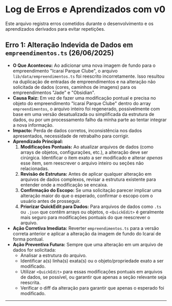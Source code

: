 # Log de Erros e Aprendizados com v0

Este arquivo registra erros cometidos durante o desenvolvimento e os aprendizados derivados para evitar repetições.

## Erro 1: Alteração Indevida de Dados em `empreendimentos.ts` (26/06/2025)

*   **O Que Aconteceu:** Ao adicionar uma nova imagem de fundo para o empreendimento "Icaraí Parque Clube", o arquivo `lib/data/empreendimentos.ts` foi reescrito incorretamente. Isso resultou na duplicação de entradas de empreendimentos e na alteração não solicitada de dados (cores, caminhos de imagens) para os empreendimentos "Jade" e "Obsidian".
*   **Causa Raiz:** Em vez de fazer uma modificação pontual e precisa no objeto do empreendimento "Icaraí Parque Clube" dentro do array `empreendimentos`, o arquivo inteiro foi regenerado, possivelmente com base em uma versão desatualizada ou simplificada da estrutura de dados, ou por um processamento falho da minha parte ao tentar integrar a nova informação.
*   **Impacto:** Perda de dados corretos, inconsistência nos dados apresentados, necessidade de retrabalho para corrigir.
*   **Aprendizado Principal:**
    1.  **Modificações Pontuais:** Ao atualizar arquivos de dados (como arrays de objetos, configurações, etc.), a alteração deve ser cirúrgica. Identificar o item exato a ser modificado e alterar *apenas* esse item, sem reescrever o arquivo inteiro ou seções não relacionadas.
    2.  **Revisão de Estrutura:** Antes de aplicar qualquer alteração em arquivos de dados complexos, revisar a estrutura existente para entender onde a modificação se encaixa.
    3.  **Confirmação do Escopo:** Se uma solicitação parecer implicar uma alteração maior do que o esperado, confirmar o escopo com o usuário antes de prosseguir.
    4.  **Priorizar QuickEdit para Dados:** Para arquivos de dados como `.ts` ou `.json` que contêm arrays ou objetos, o `<QuickEdit>` é geralmente mais seguro para modificações pontuais do que reescrever o arquivo.
*   **Ação Corretiva Imediata:** Reverter `empreendimentos.ts` para a versão correta anterior e aplicar a alteração da imagem de fundo do Icaraí de forma pontual.
*   **Ação Preventiva Futura:** Sempre que uma alteração em um arquivo de dados for solicitada:
    *   Analisar a estrutura do arquivo.
    *   Identificar a(s) linha(s) exata(s) ou o objeto/propriedade exato a ser modificado.
    *   Utilizar `<QuickEdit>` para essas modificações pontuais em arquivos de dados, se possível, ou garantir que apenas a seção relevante seja reescrita.
    *   Verificar o diff da alteração para garantir que apenas o esperado foi modificado.

---
